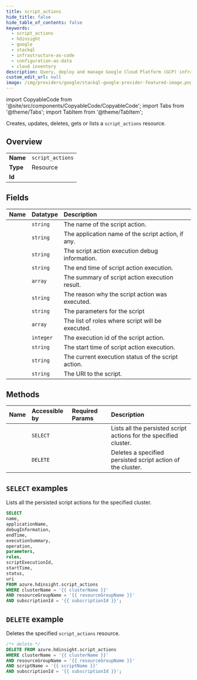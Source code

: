 ```yaml
---
title: script_actions
hide_title: false
hide_table_of_contents: false
keywords:
  - script_actions
  - hdinsight
  - google
  - stackql
  - infrastructure-as-code
  - configuration-as-data
  - cloud inventory
description: Query, deploy and manage Google Cloud Platform (GCP) infrastructure and resources using SQL
custom_edit_url: null
image: /img/providers/google/stackql-google-provider-featured-image.png
---
```


import CopyableCode from '@site/src/components/CopyableCode/CopyableCode';
import Tabs from '@theme/Tabs';
import TabItem from '@theme/TabItem';

Creates, updates, deletes, gets or lists a <code>script_actions</code> resource.

## Overview
<table><tbody>
<tr><td><b>Name</b></td><td><code>script_actions</code></td></tr>
<tr><td><b>Type</b></td><td>Resource</td></tr>
<tr><td><b>Id</b></td><td><CopyableCode code="azure.hdinsight.script_actions" /></td></tr>
</tbody></table>

## Fields
| Name | Datatype | Description |
|:-----|:---------|:------------|
| <CopyableCode code="name" /> | `string` | The name of the script action. |
| <CopyableCode code="applicationName" /> | `string` | The application name of the script action, if any. |
| <CopyableCode code="debugInformation" /> | `string` | The script action execution debug information. |
| <CopyableCode code="endTime" /> | `string` | The end time of script action execution. |
| <CopyableCode code="executionSummary" /> | `array` | The summary of script action execution result. |
| <CopyableCode code="operation" /> | `string` | The reason why the script action was executed. |
| <CopyableCode code="parameters" /> | `string` | The parameters for the script |
| <CopyableCode code="roles" /> | `array` | The list of roles where script will be executed. |
| <CopyableCode code="scriptExecutionId" /> | `integer` | The execution id of the script action. |
| <CopyableCode code="startTime" /> | `string` | The start time of script action execution. |
| <CopyableCode code="status" /> | `string` | The current execution status of the script action. |
| <CopyableCode code="uri" /> | `string` | The URI to the script. |

## Methods
| Name | Accessible by | Required Params | Description |
|:-----|:--------------|:----------------|:------------|
| <CopyableCode code="list_by_cluster" /> | `SELECT` | <CopyableCode code="clusterName, resourceGroupName, subscriptionId" /> | Lists all the persisted script actions for the specified cluster. |
| <CopyableCode code="delete" /> | `DELETE` | <CopyableCode code="clusterName, resourceGroupName, scriptName, subscriptionId" /> | Deletes a specified persisted script action of the cluster. |

## `SELECT` examples

Lists all the persisted script actions for the specified cluster.


```sql
SELECT
name,
applicationName,
debugInformation,
endTime,
executionSummary,
operation,
parameters,
roles,
scriptExecutionId,
startTime,
status,
uri
FROM azure.hdinsight.script_actions
WHERE clusterName = '{{ clusterName }}'
AND resourceGroupName = '{{ resourceGroupName }}'
AND subscriptionId = '{{ subscriptionId }}';
```
## `DELETE` example

Deletes the specified <code>script_actions</code> resource.

```sql
/*+ delete */
DELETE FROM azure.hdinsight.script_actions
WHERE clusterName = '{{ clusterName }}'
AND resourceGroupName = '{{ resourceGroupName }}'
AND scriptName = '{{ scriptName }}'
AND subscriptionId = '{{ subscriptionId }}';
```
